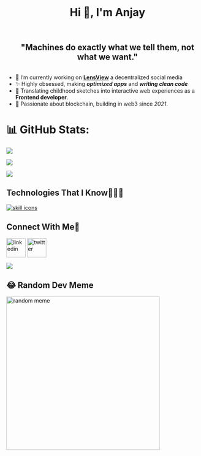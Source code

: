 
<!--horizontal divider(gradiant)-->
<img src="https://user-images.githubusercontent.com/73097560/115834477-dbab4500-a447-11eb-908a-139a6edaec5c.gif" alt="">

<!--h1 without bottom border-->
<div id="user-content-toc">
  <ul align="center">
    <summary><h1 style="display: inline-block">Hi 👋, I'm Anjay</h1></summary>
  </ul>
</div>


<!--h2 without bottom border-->
<div id="user-content-toc">
  <ul align="center">
    <summary><h2 style="display: inline-block">"Machines do exactly what we tell them, not what we want."</h2></summary>
  </ul>
</div>


<!--Intro start-->
- 🔭 I’m currently working on **<a href="https://github.com/BlockchainKami/lensview-beta">LensView</a>** a decentralized social media 
- ✨ Highly obsessed, making _**optimized apps**_ and _**writing clean code**_
- 🎨 Translating childhood sketches into interactive web experiences as a **Frontend developer**.
- 🔨 Passionate about blockchain, building in web3 since _2021_.
<!--Intro end-->

# 📊 GitHub Stats:

![](https://github-readme-stats.vercel.app/api?username=anjaysahoo&theme=blue-green&hide_border=false&include_all_commits=true&count_private=true\&rank_icon=github&hide=stars,contribs,issues&show=prs_merged,prs_merged_percentage&show_icons=true&hide_title=true)<br/>

![](https://github-readme-streak-stats.herokuapp.com/?user=anjaysahoo&theme=blue-green&hide_border=false&hide=current&hide_current_streak=true)<br/>

![](https://github-readme-stats.vercel.app/api/top-langs/?username=anjaysahoo&theme=blue-green&hide_border=false&include_all_commits=true&count_private=true&layout=compact)




## Technologies That I Know👨🏻‍💻
  <a href="https://skillicons.dev">
    <img src="https://skillicons.dev/icons?i=js,ts,svelte,react,angular,nextjs,java,nodejs,express,graphql,docker,jenkins,figma,vite,solidity,python,aws,redis&perline=14" alt="skill icons"/>
  </a>


## Connect With Me🤝
<a href="https://www.linkedin.com/in/anjaysahoo/" target="blank"><img align="center" src="https://user-images.githubusercontent.com/88904952/234979284-68c11d7f-1acc-4f0c-ac78-044e1037d7b0.png" alt="linkedin" height="50" width="50" /></a>
<a href="https://twitter.com/AnjaySahoo" target="blank"><img align="center" src="https://user-images.githubusercontent.com/88904952/234980676-61bfb021-ecc8-48f7-88e6-34c1b06c4a58.png" alt="twitter" height="50" width="50" /></a> 


[![](https://visitcount.itsvg.in/api?id=anjaysahoo&icon=3&color=8)](https://visitcount.itsvg.in)


## 😂 Random Dev Meme
<a >
    <img src='https://randommeme-five.vercel.app/' style="height: 400px;" alt="random meme"/>
  </a>

<!--horizontal divider(gradiant)-->
<img src="https://user-images.githubusercontent.com/73097560/115834477-dbab4500-a447-11eb-908a-139a6edaec5c.gif" alt="">



